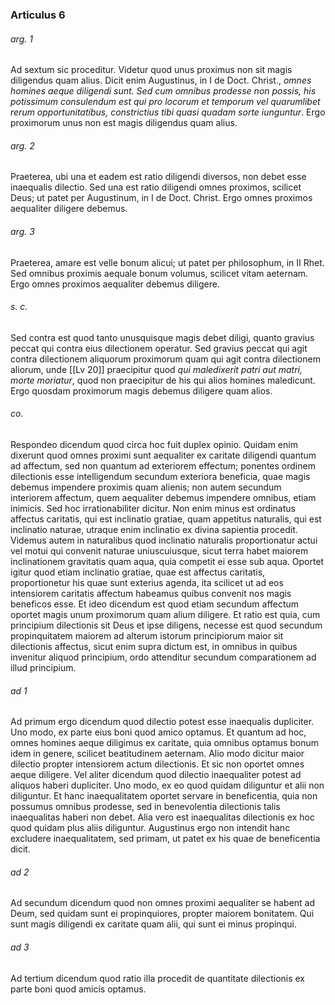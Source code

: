 ### Articulus 6

###### arg. 1
Ad sextum sic proceditur. Videtur quod unus proximus non sit magis diligendus quam alius. Dicit enim Augustinus, in I de Doct. Christ., *omnes homines aeque diligendi sunt. Sed cum omnibus prodesse non possis, his potissimum consulendum est qui pro locorum et temporum vel quarumlibet rerum opportunitatibus, constrictius tibi quasi quadam sorte iunguntur*. Ergo proximorum unus non est magis diligendus quam alius.

###### arg. 2
Praeterea, ubi una et eadem est ratio diligendi diversos, non debet esse inaequalis dilectio. Sed una est ratio diligendi omnes proximos, scilicet Deus; ut patet per Augustinum, in I de Doct. Christ. Ergo omnes proximos aequaliter diligere debemus.

###### arg. 3
Praeterea, amare est velle bonum alicui; ut patet per philosophum, in II Rhet. Sed omnibus proximis aequale bonum volumus, scilicet vitam aeternam. Ergo omnes proximos aequaliter debemus diligere.

###### s. c.
Sed contra est quod tanto unusquisque magis debet diligi, quanto gravius peccat qui contra eius dilectionem operatur. Sed gravius peccat qui agit contra dilectionem aliquorum proximorum quam qui agit contra dilectionem aliorum, unde [[Lv 20]] praecipitur quod *qui maledixerit patri aut matri, morte moriatur*, quod non praecipitur de his qui alios homines maledicunt. Ergo quosdam proximorum magis debemus diligere quam alios.

###### co.
Respondeo dicendum quod circa hoc fuit duplex opinio. Quidam enim dixerunt quod omnes proximi sunt aequaliter ex caritate diligendi quantum ad affectum, sed non quantum ad exteriorem effectum; ponentes ordinem dilectionis esse intelligendum secundum exteriora beneficia, quae magis debemus impendere proximis quam alienis; non autem secundum interiorem affectum, quem aequaliter debemus impendere omnibus, etiam inimicis. Sed hoc irrationabiliter dicitur. Non enim minus est ordinatus affectus caritatis, qui est inclinatio gratiae, quam appetitus naturalis, qui est inclinatio naturae, utraque enim inclinatio ex divina sapientia procedit. Videmus autem in naturalibus quod inclinatio naturalis proportionatur actui vel motui qui convenit naturae uniuscuiusque, sicut terra habet maiorem inclinationem gravitatis quam aqua, quia competit ei esse sub aqua. Oportet igitur quod etiam inclinatio gratiae, quae est affectus caritatis, proportionetur his quae sunt exterius agenda, ita scilicet ut ad eos intensiorem caritatis affectum habeamus quibus convenit nos magis beneficos esse. Et ideo dicendum est quod etiam secundum affectum oportet magis unum proximorum quam alium diligere. Et ratio est quia, cum principium dilectionis sit Deus et ipse diligens, necesse est quod secundum propinquitatem maiorem ad alterum istorum principiorum maior sit dilectionis affectus, sicut enim supra dictum est, in omnibus in quibus invenitur aliquod principium, ordo attenditur secundum comparationem ad illud principium.

###### ad 1
Ad primum ergo dicendum quod dilectio potest esse inaequalis dupliciter. Uno modo, ex parte eius boni quod amico optamus. Et quantum ad hoc, omnes homines aeque diligimus ex caritate, quia omnibus optamus bonum idem in genere, scilicet beatitudinem aeternam. Alio modo dicitur maior dilectio propter intensiorem actum dilectionis. Et sic non oportet omnes aeque diligere. Vel aliter dicendum quod dilectio inaequaliter potest ad aliquos haberi dupliciter. Uno modo, ex eo quod quidam diliguntur et alii non diliguntur. Et hanc inaequalitatem oportet servare in beneficentia, quia non possumus omnibus prodesse, sed in benevolentia dilectionis talis inaequalitas haberi non debet. Alia vero est inaequalitas dilectionis ex hoc quod quidam plus aliis diliguntur. Augustinus ergo non intendit hanc excludere inaequalitatem, sed primam, ut patet ex his quae de beneficentia dicit.

###### ad 2
Ad secundum dicendum quod non omnes proximi aequaliter se habent ad Deum, sed quidam sunt ei propinquiores, propter maiorem bonitatem. Qui sunt magis diligendi ex caritate quam alii, qui sunt ei minus propinqui.

###### ad 3
Ad tertium dicendum quod ratio illa procedit de quantitate dilectionis ex parte boni quod amicis optamus.

